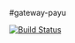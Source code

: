 #gateway-payu

[![Build Status](https://travis-ci.org/hiddenboox/gateway-payu.svg?branch=master)](https://travis-ci.org/hiddenboox/gateway-payu)
